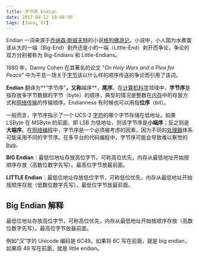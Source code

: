 ```yaml
---
title: 字节序 Endian
date: 2017-04-12 19:48:30
tags: [Java, Qt]
---
```


Endian 一词来源于[乔纳森·斯威夫特](http://baike.baidu.com/view/177903.htm)的小说[格列佛游记](http://baike.baidu.com/view/79427.htm)。小说中，小人国为水煮蛋该从大的一端（Big-End）剥开还是小的一端（Little-End）剥开而争论，争论的双方分别被称为 Big-Endians 和 Little-Endians。

1980 年，Danny Cohen 在其著名的论文 "*On Holy Wars and a Plea for Peace*" 中为平息一场关于[字节](http://baike.baidu.com/view/60408.htm)该以什么样的顺序传送的争论而引用了该词。

**Endian** 翻译为**“字节序”**，又称**端序**，**尾序**。在[计算机科学](http://baike.baidu.com/view/92404.htm)领域中，**字节序**是指存放多字节数据的字节（byte）的顺序，典型的情况是整数在[内存](http://baike.baidu.com/view/1082.htm)中的存放方式和[网络传输](http://baike.baidu.com/view/1542295.htm)的传输顺序。Endianness 有时候也可以用指**位序**（bit）。

一般而言，字节序指示了一个 UCS-2 [字符](http://baike.baidu.com/view/263416.htm)的哪个字节存储在低地址。如果 LSByte 在 MSByte 的前面，即 LSB 为低地址，则该字节序是**小端序**；反之则是**大端序**。在[网络编程](http://baike.baidu.com/view/1317473.htm)中，字节序是一个必须被考虑的因素，因为不同的[处理器](http://baike.baidu.com/view/50152.htm)体系可能采用不同的字节序。在多平台的代码编程中，字节序可能会导致难以察觉的 [bug](http://baike.baidu.com/view/1743.htm)。

**BIG Endian**：最低位地址存放高位字节，可称高位优先，内存从最低地址开始按顺序存放（高数位数字先写）。最高位字节放最前面。

**LITTLE Endian**：最低位地址存放低位字节，可称低位优先，内存从最低地址开始按顺序存放（低数位数字先写）。最低位字节放最前面。

## Big Endian 解释

最低位地址存放高位字节，可称高位优先，内存从最低地址开始按顺序存放（高数位数字先写）。最高位字节放最前面。

例如“汉”字的 Unicode 编码是 6C49。如果将 6C 写在前面，就是 big endian，如果将 49 写在前面，就是 little endian。

